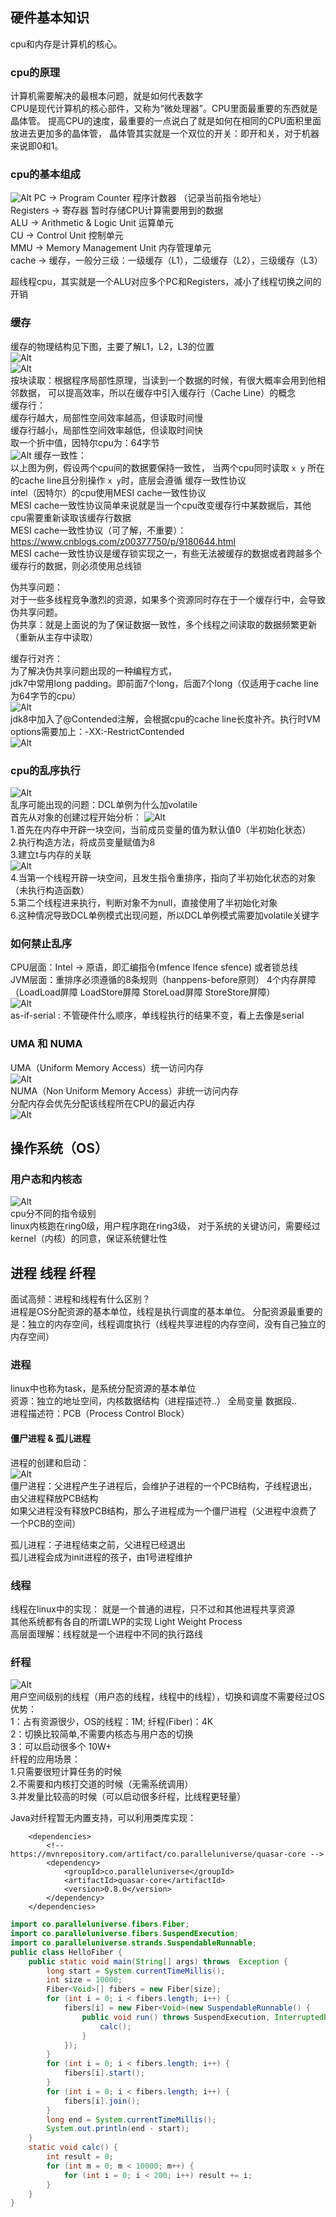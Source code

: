 ## 硬件基本知识
cpu和内存是计算机的核心。  
 
### cpu的原理
计算机需要解决的最根本问题，就是如何代表数字  
CPU是现代计算机的核心部件，又称为“微处理器”。CPU里面最重要的东西就是晶体管。
提高CPU的速度，最重要的一点说白了就是如何在相同的CPU面积里面放进去更加多的晶体管，
晶体管其实就是一个双位的开关：即开和关，对于机器来说即0和1。

### cpu的基本组成
![Alt](./img/计算机组成.png) 
PC -> Program Counter 程序计数器 （记录当前指令地址）   
Registers -> 寄存器 暂时存储CPU计算需要用到的数据   
ALU -> Arithmetic & Logic Unit 运算单元   
CU -> Control Unit 控制单元   
MMU -> Memory Management Unit 内存管理单元   
cache -> 缓存，一般分三级：一级缓存（L1），二级缓存（L2），三级缓存（L3）    

超线程cpu，其实就是一个ALU对应多个PC和Registers，减小了线程切换之间的开销

### 缓存
缓存的物理结构见下图，主要了解L1，L2，L3的位置   
![Alt](./img/多核cpu.png)     
![Alt](./img/存储器的层次结构.png)    
按块读取：根据程序局部性原理，当读到一个数据的时候，有很大概率会用到他相邻数据，
可以提高效率，所以在缓存中引入缓存行（Cache Line）的概念   
缓存行：   
缓存行越大，局部性空间效率越高，但读取时间慢   
缓存行越小，局部性空间效率越低，但读取时间快   
取一个折中值，因特尔cpu为：64字节     
![Alt](./img/缓存行对齐.png) 
缓存一致性：    
以上图为例，假设两个cpu间的数据要保持一致性，
当两个cpu同时读取 `x y` 所在的cache line且分别操作 `x y`时，底层会遵循 缓存一致性协议    
intel（因特尔）的cpu使用MESI cache一致性协议   
MESI cache一致性协议简单来说就是当一个cpu改变缓存行中某数据后，其他cpu需要重新读取该缓存行数据   
MESI cache一致性协议（可了解，不重要）：https://www.cnblogs.com/z00377750/p/9180644.html    
MESI cache一致性协议是缓存锁实现之一，有些无法被缓存的数据或者跨越多个缓存行的数据，则必须使用总线锁

伪共享问题：   
对于一些多线程竞争激烈的资源，如果多个资源同时存在于一个缓存行中，会导致伪共享问题。    
伪共享：就是上面说的为了保证数据一致性，多个线程之间读取的数据频繁更新（重新从主存中读取）  
  
缓存行对齐：   
为了解决伪共享问题出现的一种编程方式，    
jdk7中常用long padding。即前面7个long，后面7个long（仅适用于cache line为64字节的cpu）   
![Alt](./img/缓存行对齐long%20padding.png)    
jdk8中加入了@Contended注解，会根据cpu的cache line长度补齐。执行时VM options需要加上：-XX:-RestrictContended        
![Alt](./img/缓存行对齐@Contended注解.png)     

### cpu的乱序执行
![Alt](./img/cpu层面的乱序.png)    
乱序可能出现的问题：DCL单例为什么加volatile   
首先从对象的创建过程开始分析： 
![Alt](./img/对象的创建过程.png)   
1.首先在内存中开辟一块空间，当前成员变量的值为默认值0（半初始化状态）   
2.执行构造方法，将成员变量赋值为8   
3.建立t与内存的关联   
![Alt](./img/单例指令重排.png)    
4.当第一个线程开辟一块空间，且发生指令重排序，指向了半初始化状态的对象（未执行构造函数）      
5.第二个线程进来执行，判断对象不为null，直接使用了半初始化对象    
6.这种情况导致DCL单例模式出现问题，所以DCL单例模式需要加volatile关键字    
   
### 如何禁止乱序
CPU层面：Intel -> 原语，即汇编指令(mfence lfence sfence) 或者锁总线  
JVM层面：重排序必须遵循的8条规则（hanppens-before原则） 4个内存屏障 （LoadLoad屏障 LoadStore屏障 StoreLoad屏障 StoreStore屏障）   
![Alt](./img/volatile实现内存屏障.png)   
as-if-serial : 不管硬件什么顺序，单线程执行的结果不变，看上去像是serial    

### UMA 和 NUMA
UMA（Uniform Memory Access）统一访问内存       
![Alt](./img/UMA.png)   
NUMA（Non Uniform Memory Access）非统一访问内存   
分配内存会优先分配该线程所在CPU的最近内存       
![Alt](./img/NUMA.png)   

## 操作系统（OS）

### 用户态和内核态
![Alt](./img/指令级别.png)   
cpu分不同的指令级别   
linux内核跑在ring0级，用户程序跑在ring3级，
对于系统的关键访问，需要经过kernel（内核）的同意，保证系统健壮性   

## 进程 线程 纤程
面试高频：进程和线程有什么区别？   
进程是OS分配资源的基本单位，线程是执行调度的基本单位。
分配资源最重要的是：独立的内存空间，线程调度执行（线程共享进程的内存空间，没有自己独立的内存空间）
### 进程
linux中也称为task，是系统分配资源的基本单位    
资源：独立的地址空间，内核数据结构（进程描述符..） 全局变量 数据段..   
进程描述符：PCB（Process Control Block）  
  
#### 僵尸进程 & 孤儿进程
进程的创建和启动：    
![Alt](./img/进程的创建和启动.png)    
僵尸进程：父进程产生子进程后，会维护子进程的一个PCB结构，子线程退出，由父进程释放PCB结构   
如果父进程没有释放PCB结构，那么子进程成为一个僵尸进程（父进程中浪费了一个PCB的空间）   

孤儿进程：子进程结束之前，父进程已经退出   
孤儿进程会成为init进程的孩子，由1号进程维护

### 线程
线程在linux中的实现：
就是一个普通的进程，只不过和其他进程共享资源    
其他系统都有各自的所谓LWP的实现 Light Weight Process    
高层面理解：线程就是一个进程中不同的执行路线

### 纤程
![Alt](./img/纤程.png)   
用户空间级别的线程（用户态的线程，线程中的线程），切换和调度不需要经过OS   
优势：   
1：占有资源很少，OS的线程：1M; 纤程(Fiber)：4K   
2：切换比较简单,不需要内核态与用户态的切换    
3：可以启动很多个 10W+     
纤程的应用场景：     
1.只需要很短计算任务的时候   
2.不需要和内核打交道的时候（无需系统调用）   
3.并发量比较高的时候（可以启动很多纤程，比线程更轻量）   

Java对纤程暂无内置支持，可以利用类库实现：   
```
    <dependencies>
        <!-- https://mvnrepository.com/artifact/co.paralleluniverse/quasar-core -->
        <dependency>
            <groupId>co.paralleluniverse</groupId>
            <artifactId>quasar-core</artifactId>
            <version>0.8.0</version>
        </dependency>
    </dependencies>
```

```java
import co.paralleluniverse.fibers.Fiber;
import co.paralleluniverse.fibers.SuspendExecution;
import co.paralleluniverse.strands.SuspendableRunnable;
public class HelloFiber {
    public static void main(String[] args) throws  Exception {
        long start = System.currentTimeMillis();
        int size = 10000;
        Fiber<Void>[] fibers = new Fiber[size];
        for (int i = 0; i < fibers.length; i++) {
            fibers[i] = new Fiber<Void>(new SuspendableRunnable() {
                public void run() throws SuspendExecution, InterruptedException {
                    calc();
                }
            });
        }
        for (int i = 0; i < fibers.length; i++) {
            fibers[i].start();
        }
        for (int i = 0; i < fibers.length; i++) {
            fibers[i].join();
        }
        long end = System.currentTimeMillis();
        System.out.println(end - start);
    }
    static void calc() {
        int result = 0;
        for (int m = 0; m < 10000; m++) {
            for (int i = 0; i < 200; i++) result += i;
        }
    }
}
```



